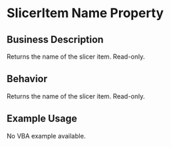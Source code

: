 # SlicerItem Name Property

## Business Description
Returns the name of the slicer item. Read-only.

## Behavior
Returns the name of the slicer item. Read-only.

## Example Usage
No VBA example available.